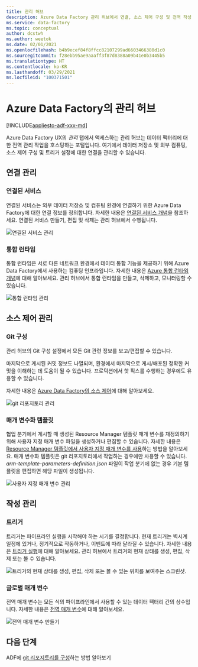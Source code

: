 ```yaml
---
title: 관리 허브
description: Azure Data Factory 관리 허브에서 연결, 소스 제어 구성 및 전역 작성 속성 관리
ms.service: data-factory
ms.topic: conceptual
author: dcstwh
ms.author: weetok
ms.date: 02/01/2021
ms.openlocfilehash: b4b9ecef84f8ffcc82107299ad6603466380d1c0
ms.sourcegitcommit: f28ebb95ae9aaaff3f87d8388a09b41e0b3445b5
ms.translationtype: HT
ms.contentlocale: ko-KR
ms.lasthandoff: 03/29/2021
ms.locfileid: "100371501"
---
```

# <a name="management-hub-in-azure-data-factory"></a>Azure Data Factory의 관리 허브

[!INCLUDE[appliesto-adf-xxx-md](includes/appliesto-adf-xxx-md.md)]

Azure Data Factory UX의 *관리* 탭에서 액세스하는 관리 허브는 데이터 팩터리에 대한 전역 관리 작업을 호스팅하는 포털입니다. 여기에서 데이터 저장소 및 외부 컴퓨팅, 소스 제어 구성 및 트리거 설정에 대한 연결을 관리할 수 있습니다.

## <a name="manage-connections"></a>연결 관리

### <a name="linked-services"></a>연결된 서비스

연결된 서비스는 외부 데이터 저장소 및 컴퓨팅 환경에 연결하기 위한 Azure Data Factory에 대한 연결 정보를 정의합니다. 자세한 내용은 [연결된 서비스 개념](concepts-linked-services.md)을 참조하세요. 연결된 서비스 만들기, 편집 및 삭제는 관리 허브에서 수행됩니다.

![연결된 서비스 관리](media/author-management-hub/management-hub-linked-services.png)

### <a name="integration-runtimes"></a>통합 런타임

통합 런타임은 서로 다른 네트워크 환경에서 데이터 통합 기능을 제공하기 위해 Azure Data Factory에서 사용하는 컴퓨팅 인프라입니다. 자세한 내용은 [Azure 통합 런타임 개념](concepts-integration-runtime.md)에 대해 알아보세요. 관리 허브에서 통합 런타임을 만들고, 삭제하고, 모니터링할 수 있습니다.

![통합 런타임 관리](media/author-management-hub/management-hub-integration-runtime.png)

## <a name="manage-source-control"></a>소스 제어 관리

### <a name="git-configuration"></a>Git 구성

관리 허브의 Git 구성 설정에서 모든 Git 관련 정보를 보고/편집할 수 있습니다. 

마지막으로 게시된 커밋 정보도 나열되며, 환경에서 마지막으로 게시/배포된 정확한 커밋을 이해하는 데 도움이 될 수 있습니다. 프로덕션에서 핫 픽스를 수행하는 경우에도 유용할 수 있습니다.

자세한 내용은 [Azure Data Factory의 소스 제어](source-control.md)에 대해 알아보세요.

![git 리포지토리 관리](media/author-management-hub/management-hub-git.png)

### <a name="parameterization-template"></a>매개 변수화 템플릿

협업 분기에서 게시할 때 생성된 Resource Manager 템플릿 매개 변수를 재정의하기 위해 사용자 지정 매개 변수 파일을 생성하거나 편집할 수 있습니다. 자세한 내용은 [Resource Manager 템플릿에서 사용자 지정 매개 변수를 사용](continuous-integration-deployment.md#use-custom-parameters-with-the-resource-manager-template)하는 방법을 알아보세요. 매개 변수화 템플릿은 git 리포지토리에서 작업하는 경우에만 사용할 수 있습니다. *arm-template-parameters-definition.json* 파일이 작업 분기에 없는 경우 기본 템플릿을 편집하면 해당 파일이 생성됩니다.

![사용자 지정 매개 변수 관리](media/author-management-hub/management-hub-custom-parameters.png)

## <a name="manage-authoring"></a>작성 관리

### <a name="triggers"></a>트리거

트리거는 파이프라인 실행을 시작해야 하는 시기를 결정합니다. 현재 트리거는 벽시계 일정에 있거나, 정기적으로 작동하거나, 이벤트에 따라 달라질 수 있습니다. 자세한 내용은 [트리거 실행](concepts-pipeline-execution-triggers.md#trigger-execution)에 대해 알아보세요. 관리 허브에서 트리거의 현재 상태를 생성, 편집, 삭제 또는 볼 수 있습니다.

![트리거의 현재 상태를 생성, 편집, 삭제 또는 볼 수 있는 위치를 보여주는 스크린샷.](media/author-management-hub/management-hub-triggers.png)

### <a name="global-parameters"></a>글로벌 매개 변수

전역 매개 변수는 모든 식의 파이프라인에서 사용할 수 있는 데이터 팩터리 간의 상수입니다. 자세한 내용은 [전역 매개 변수](author-global-parameters.md)에 대해 알아보세요.

![전역 매개 변수 만들기](media/author-global-parameters/create-global-parameter-3.png)

## <a name="next-steps"></a>다음 단계

ADF에 [git 리포지토리를 구성](source-control.md)하는 방법 알아보기


